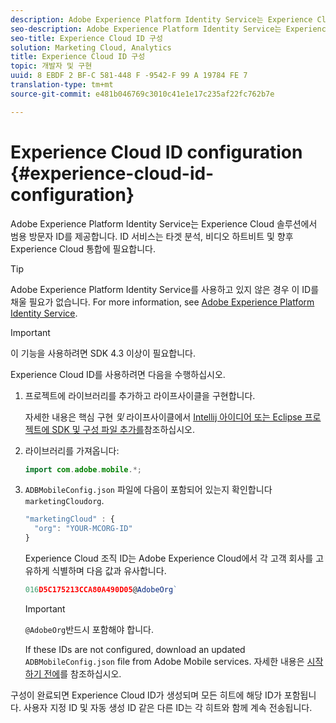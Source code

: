 ```yaml
---
description: Adobe Experience Platform Identity Service는 Experience Cloud 솔루션에서 범용 방문자 ID를 제공합니다. ID 서비스는 타겟 분석, 비디오 하트비트 및 향후 Experience Cloud 통합에 필요합니다.
seo-description: Adobe Experience Platform Identity Service는 Experience Cloud 솔루션에서 범용 방문자 ID를 제공합니다. ID 서비스는 타겟 분석, 비디오 하트비트 및 향후 Experience Cloud 통합에 필요합니다.
seo-title: Experience Cloud ID 구성
solution: Marketing Cloud, Analytics
title: Experience Cloud ID 구성
topic: 개발자 및 구현
uuid: 8 EBDF 2 BF-C 581-448 F -9542-F 99 A 19784 FE 7
translation-type: tm+mt
source-git-commit: e481b046769c3010c41e1e17c235af22fc762b7e

---
```



# Experience Cloud ID configuration {#experience-cloud-id-configuration}

Adobe Experience Platform Identity Service는 Experience Cloud 솔루션에서 범용 방문자 ID를 제공합니다. ID 서비스는 타겟 분석, 비디오 하트비트 및 향후 Experience Cloud 통합에 필요합니다.

>[!TIP]
>
>Adobe Experience Platform Identity Service를 사용하고 있지 않은 경우 이 ID를 채울 필요가 없습니다. For more information, see [Adobe Experience Platform Identity Service](https://marketing.adobe.com/resources/help/en_US/mcvid/).

>[!IMPORTANT]
>
>이 기능을 사용하려면 SDK 4.3 이상이 필요합니다.

Experience Cloud ID를 사용하려면 다음을 수행하십시오.

1. 프로젝트에 라이브러리를 추가하고 라이프사이클을 구현합니다.

   자세한 내용은 핵심 구현 *및* 라이프사이클에서 [Intellij 아이디어 또는 Eclipse 프로젝트에 SDK 및 구성 파일 추가를](/help/android/getting-started/dev-qs.md)참조하십시오.

1. 라이브러리를 가져옵니다:

   ```java
   import com.adobe.mobile.*;
   ```

1. `ADBMobileConfig.json` 파일에 다음이 포함되어 있는지 확인합니다 `marketingCloudorg`.

   ```js
   "marketingCloud" : { 
     "org": "YOUR-MCORG-ID" 
   }
   ```

   Experience Cloud 조직 ID는 Adobe Experience Cloud에서 각 고객 회사를 고유하게 식별하며 다음 값과 유사합니다.

   ```js
   016D5C175213CCA80A490D05@AdobeOrg`
   ```

   >[!IMPORTANT]
   >
   >`@AdobeOrg`반드시 포함해야 합니다.

   If these IDs are not configured, download an updated `ADBMobileConfig.json` file from Adobe Mobile services. 자세한 내용은 [시작하기 전에](/help/android/getting-started/requirements.md)를 참조하십시오.

구성이 완료되면 Experience Cloud ID가 생성되며 모든 히트에 해당 ID가 포함됩니다. 사용자 지정 ID 및 자동 생성 ID 같은 다른 ID는 각 히트와 함께 계속 전송됩니다.
